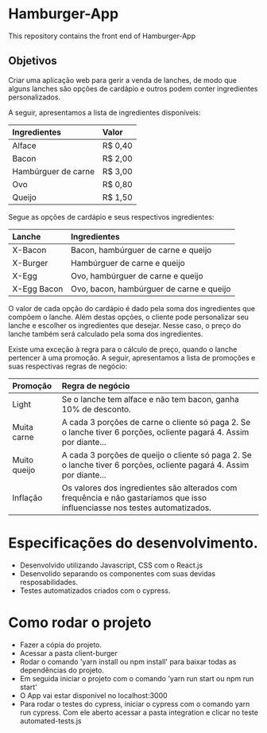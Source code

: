 # Hamburger-App
This repository contains the front end of Hamburger-App

## Objetivos

Criar uma aplicação web para gerir a venda de lanches, de modo que alguns lanches são opções de cardápio e outros podem conter ingredientes personalizados.
 
A seguir, apresentamos a lista de ingredientes disponíveis:

| Ingredientes               | Valor     |
|:---------------------------| :-------- |
| Alface                     | R$ 0,40   |
| Bacon                      | R$ 2,00   |
| Hambúrguer de carne        | R$ 3,00   |
| Ovo                        | R$ 0,80   |
| Queijo                     | R$ 1,50   |

Segue as opções de cardápio e seus respectivos ingredientes:

| Lanche                     | Ingredientes                             |
|:---------------------------| :--------------------------------------- |
| X-Bacon                    | Bacon, hambúrguer de carne e queijo      |
| X-Burger                   | Hambúrguer de carne e queijo             |
| X-Egg                      | Ovo, hambúrguer de carne e queijo        |
| X-Egg Bacon                | Ovo, bacon, hambúrguer de carne e queijo |

O valor de cada opção do cardápio é dado pela soma dos ingredientes que compõem o lanche. Além destas opções, o cliente pode personalizar seu lanche e escolher os ingredientes que desejar. Nesse caso, o preço do lanche também será calculado pela soma dos ingredientes.
 
Existe uma exceção à regra para o cálculo de preço, quando o lanche pertencer à uma promoção. A seguir, apresentamos a lista de promoções e suas respectivas regras de negócio:

| Promoção        | Regra de negócio                                                                                                            |
|:----------------| :-------------------------------------------------------------------------------------------------------------------------- |
| Light           | Se o lanche tem alface e não tem bacon, ganha 10% de desconto.                                                              |
| Muita carne     | A cada 3 porções de carne o cliente só paga 2. Se o lanche tiver 6 porções, ocliente pagará 4. Assim por diante...          |
| Muito queijo    | A cada 3 porções de queijo o cliente só paga 2. Se o lanche tiver 6 porções, ocliente pagará 4. Assim por diante...         |
| Inflação        | Os valores dos ingredientes são alterados com frequência e não gastaríamos que isso influenciasse nos testes automatizados. |


# Especificações do desenvolvimento.
 - Desenvolvido utilizando Javascript, CSS com o React.js
 - Desenvolido separando os componentes com suas devidas resposabilidades.
 - Testes automatizados criados com o cypress.


# Como rodar o projeto
 - Fazer a cópia do projeto.
 - Acessar a pasta client-burger
 - Rodar o comando 'yarn install ou npm install' para baixar todas as dependências do projeto.
 - Em seguida iniciar o projeto com o comando 'yarn run start ou npm run start'
 - O App vai estar disponível no localhost:3000
 - Para rodar o testes do cypress, iniciar o cypress com o comando yarn run cypress. Com ele aberto acessar a pasta integration e clicar no teste automated-tests.js
  
